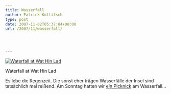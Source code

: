 ```yaml
---
title: Wasserfall
author: Patrick Kollitsch
type: post
date: 2007-11-02T05:37:04+00:00
url: /2007/11/wasserfall/




---
```

<div class="flickr">
  <a href="http://www.flickr.com/photos/schreibblogade/1830246323/" title="Waterfall at Wat Hin Lad"><img src="//farm3.static.flickr.com/2252/1830246323_02305259b1.jpg" alt="Waterfall at Wat Hin Lad" /></a></p> 
  
  <p>
    Waterfall at Wat Hin Lad
  </p>
</div>

Es lebe die Regenzeit. Die sonst eher tr&auml;gen Wasserf&auml;lle der Insel sind tats&auml;chlich mal rei&szlig;end. Am Sonntag hatten wir [ein Picknick][1] am Wasserfall&#8230;

 [1]: http://flickr.com/photos/schreibblogade/1830277067/